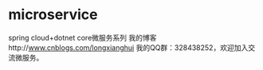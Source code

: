 # microservice
spring cloud+dotnet core微服务系列
我的博客http://www.cnblogs.com/longxianghui
我的QQ群：328438252，欢迎加入交流微服务。
